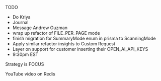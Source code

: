TODO

- Do Kriya
- Journal
- Message Andrew Guzman
- wrap up refactor of FILE_PER_PAGE mode
- finish migration for SummaryMode enum in prisma to ScanningMode
- Apply similar refactor insights to Custom Request
- Layer on support for customer inserting their OPEN_AI_API_KEYS
- 9:30pm EST


Strategy is FOCUS

YouTube video on Redis